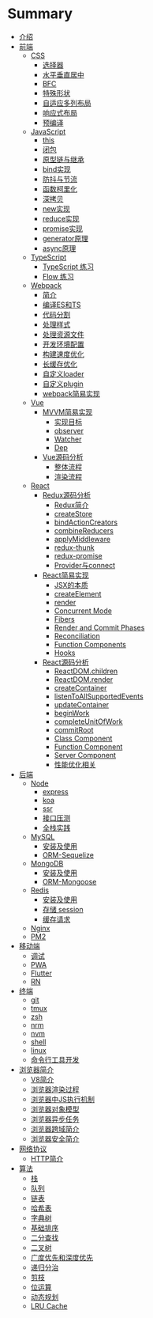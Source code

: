 # Summary
* [介绍](README.md)
* [前端]()
  * [CSS]()
    * [选择器](./frontend/css/select/README.md)
    * [水平垂直居中](./frontend/css/center/README.md)
    * [BFC](./frontend/css/bfc/README.md)
    * [特殊形状](./frontend/css/special-shape/README.md)
    * [自适应多列布局](./frontend/css/adaptive-columns/README.md)
    * [响应式布局](./frontend/css/responsive-layout/README.md)
    * [预编译](./frontend/css/precompiled/README.md)
  * [JavaScript]()
    * [this](./frontend/js/this/README.md)
    * [闭包](./frontend/js/closure/README.md)
    * [原型链与继承](./frontend/js/prototype/README.md)
    * [bind实现](./frontend/js/bind/README.md)
    * [防抖与节流](./frontend/js/debounce-throttle/README.md)
    * [函数柯里化](./frontend/js/curry/README.md)
    * [深拷贝](./frontend/js/copy/README.md)
    * [new实现](./frontend/js/new/README.md)
    * [reduce实现](./frontend/js/reduce/README.md)
    * [promise实现](./frontend/js/promise/README.md)
    * [generator原理](./frontend/js/generator/README.md)
    * [async原理](./frontend/js/async/README.md)
  * [TypeScript]()
    * [TypeScript 练习](./frontend/ts/ts/README.md)
    * [Flow 练习](./frontend/ts/flow/README.md)
  * [Webpack]()
    * [简介](./frontend/webpack/introduction/README.md)
    * [编译ES和TS](./frontend/webpack/es-ts/README.md)
    * [代码分割](./frontend/webpack/splitChunks/README.md)
    * [处理样式](./frontend/webpack/style/README.md)
    * [处理资源文件](./frontend/webpack/file/README.md)
    * [开发环境配置](./frontend/webpack/devserver/README.md)
    * [构建速度优化](./frontend/webpack/optimization-build/README.md)
    * [长缓存优化](./frontend/webpack/optimization-cache/README.md)
    * [自定义loader](./frontend/webpack/webpack-loader/README.md)
    * [自定义plugin](./frontend/webpack/webpack-plugin/README.md)
    * [webpack简易实现](./frontend/webpack/webpack-simple/README.md)
  * [Vue]()
    * [MVVM简易实现]()
      * [实现目标](./frontend/vue/mvvm/target/README.md)
      * [observer](./frontend/vue/mvvm/observer/README.md)
      * [Watcher](./frontend/vue/mvvm/watcher/README.md)
      * [Dep](./frontend/vue/mvvm/dep/README.md)
    * [Vue源码分析]()
      * [整体流程](./frontend/vue/vue/process/README.md)
      * [渲染流程](./frontend/vue/vue/mount/README.md)
  * [React]()
    * [Redux源码分析]()
      * [Redux简介](./frontend/react/redux/introduction/README.md)
      * [createStore](./frontend/react/redux/createStore/README.md)
      * [bindActionCreators](./frontend/react/redux/bindActionCreators/README.md)
      * [combineReducers](./frontend/react/redux/combineReducers/README.md)
      * [applyMiddleware](./frontend/react/redux/applyMiddleware/README.md)
      * [redux-thunk](./frontend/react/redux/redux-thunk/README.md)
      * [redux-promise](./frontend/react/redux/redux-promise/README.md)
      * [Provider与connect](./frontend/react/redux/provider-connect/README.md)
    * [React简易实现]()
      * [JSX的本质](./frontend/react/react-simple/jsx/README.md)
      * [createElement](./frontend/react/react-simple/createElement/README.md)
      * [render](./frontend/react/react-simple/render/README.md)
      * [Concurrent Mode](./frontend/react/react-simple/Concurrent/README.md)
      * [Fibers](./frontend/react/react-simple/Fibers/README.md)
      * [Render and Commit Phases](./frontend/react/react-simple/commit/README.md)
      * [Reconciliation](./frontend/react/react-simple/reconciliation/README.md)
      * [Function Components](./frontend/react/react-simple/function/README.md)
      * [Hooks](./frontend/react/react-simple/hooks/README.md)
    * [React源码分析]()
      * [ReactDOM.children](./frontend/react/source-code/ReactDOM.children/README.md)
      * [ReactDOM.render](./frontend/react/source-code/ReactDOM.render/README.md)
      * [createContainer](./frontend/react/source-code/createContainer/README.md)
      * [listenToAllSupportedEvents](./frontend/react/source-code/listenToAllSupportedEvents/README.md)
      * [updateContainer](./frontend/react/source-code/updateContainer/README.md)
      * [beginWork](./frontend/react/source-code/beginWork/README.md)
      * [completeUnitOfWork](./frontend/react/source-code/completeUnitOfWork/README.md)
      * [commitRoot](./frontend/react/source-code/commitRoot/README.md)
      * [Class Component](./frontend/react/source-code/class-component/README.md)
      * [Function Component](./frontend/react/source-code/function-component/README.md)
      * [Server Component](./frontend/react/source-code/server-component/README.md)
      * [性能优化相关](./frontend/react/source-code/optimization-performance/README.md)
* [后端]()
  * [Node]()
    * [express](./backend/node/express/README.md)
    * [koa](./backend/node/koa/README.md)
    * [ssr](./backend/node/ssr/README.md)
    * [接口压测](./backend/node/test/README.md)
    * [全栈实践](./backend/node/practice/README.md)
  * [MySQL]()
    * [安装及使用](./backend/mysql/install-use/README.md)
    * [ORM-Sequelize](./backend/mysql/orm/README.md)
  * [MongoDB]()
    * [安装及使用](./backend/mongo/install-use/README.md)
    * [ORM-Mongoose](./backend/mongo/orm/README.md)
  * [Redis]()
    * [安装及使用](./backend/redis/install-use/README.md)
    * [存储 session](./backend/redis/session/README.md)
    * [缓存请求](./backend/redis/impl/README.md)
  * [Nginx](./backend/nginx/README.md)
  * [PM2](./backend/pm2/README.md)
* [移动端]()
  * [调试](./hybird/devtools/README.md)
  * [PWA](./hybird/pwa/README.md)
  * [Flutter](./hybird/flutter/README.md)
  * [RN](./hybird/rn/README.md)
* [终端]()
  * [git](./terminal/git/README.md)
  * [tmux](./terminal/tmux/README.md)
  * [zsh](./terminal/zsh/README.md)
  * [nrm](./terminal/nrm/README.md)
  * [nvm](./terminal/nvm/README.md)
  * [shell](./terminal/shell/README.md)
  * [linux](./terminal/linux/README.md)
  * [命令行工具开发](./terminal/cli/README.md)
* [浏览器简介]()
  * [V8简介](./browser/v8/README.md)
  * [浏览器渲染过程](./browser/render/README.md)
  * [浏览器中JS执行机制](./browser/js-execute/README.md)
  * [浏览器对象模型](./browser/bom/README.md)
  * [浏览器异步任务](./browser/async/README.md)
  * [浏览器跨域简介](./browser/domain/README.md)
  * [浏览器安全简介](./browser/security/README.md)
* [网络协议]()
  * [HTTP简介](./network/http/README.md)
* [算法]()
  * [栈](./algorithm/stack/README.md)
  * [队列](./algorithm/queue/README.md)
  * [链表](./algorithm/linked-list/README.md)
  * [哈希表](./algorithm/hash/README.md)
  * [字典树](./algorithm/trie/README.md)
  * [基础排序](./algorithm/sort/README.md)
  * [二分查找](./algorithm/binary-search/README.md)
  * [二叉树](./algorithm/binary-tree/README.md)
  * [广度优先和深度优先](./algorithm/first-search/README.md)
  * [递归分治](./algorithm/recursion/README.md)
  * [剪枝](./algorithm/pruning/README.md)
  * [位运算](./algorithm/bitwise/README.md)
  * [动态规划](./algorithm/dynamic/README.md)
  * [LRU Cache](./algorithm/lru/README.md)
